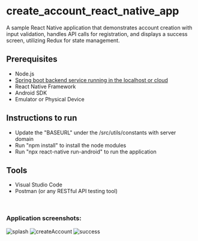 # create_account_react_native_app
A sample React Native application that demonstrates account creation with input validation, handles API calls for registration, and displays a success screen, utilizing Redux for state management.

## Prerequisites 
- Node.js
- [Spring boot backend service running in the localhost or cloud](https://github.com/Abhishekpintu/create_account_spring_boot_with_H2)
- React Native Framework 
- Android SDK
- Emulator or Physical Device

## Instructions to run
- Update the "BASEURL" under the /src/utils/constants with server domain
- Run "npm install" to install the node modules
- Run "npx react-native run-android" to run the application

## Tools
- Visual Studio Code 
- Postman (or any RESTful API testing tool)

<br/>

### Application screenshots:
![splash](https://github.com/user-attachments/assets/7a3b0c49-2906-4a10-821a-9a4191eaf4ee)
![createAccount](https://github.com/user-attachments/assets/7a90a301-65dc-40ea-8ec5-6f8bc5986d4b)
![success](https://github.com/user-attachments/assets/b83873f4-f57f-4b56-aef0-cdbf56122ec8)




